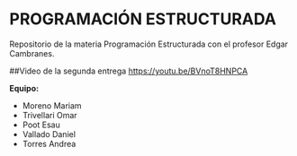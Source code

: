 # PROGRAMACIÓN ESTRUCTURADA
Repositorio de la materia Programación Estructurada con el profesor Edgar Cambranes.

##Video de la segunda entrega
https://youtu.be/BVnoT8HNPCA

**Equipo:**
- Moreno Mariam
- Trivellari Omar
- Poot Esau
- Vallado Daniel
- Torres Andrea
